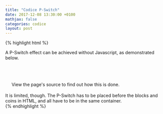 ```yaml
---
title: "Codice P-Switch"
date: 2017-12-08 13:30:00 +0100
mathjax: false
categories: codice
layout: post
---
```

{% highlight html %}
<div>
  <style>
    #mmb_pswitch,
    #mmb_pswitch_gfx,
    .mmb_coin,
    .mmb_block {
        user-select: none;
        -moz-user-select: none;
        -ms-user-select: none;
        -o-user-select: none;
        -webkit-user-select: none;
    }
    #mmb_pswitch {
        display: none;
    }
    #mmb_pswitch_gfx {
        vertical-align: middle;
        cursor: pointer;
        display: inline-block;
        width: 16px;
        height: 18px;
    }
    #mmb_pswitch + #mmb_pswitch_gfx {
        background: url('http://i.imgur.com/40nmlmK.png') no-repeat;
        background-position: -16px -14px;
    }
    #mmb_pswitch:checked + #mmb_pswitch_gfx {
        background: url('http://i.imgur.com/40nmlmK.png') no-repeat;
        background-position: -16px 4px;
    }
    .mmb_block,
    .mmb_coin {
        vertical-align: middle;
        display: inline-block;
        width: 16px;
        height: 16px;
    }
    #mmb_pswitch ~ .mmb_block,
    #mmb_pswitch:checked ~ .mmb_coin {
        background: url('http://i.imgur.com/40nmlmK.png') no-repeat;
        background-position: 0px 0px;
    }
    #mmb_pswitch:checked ~ .mmb_block,
    #mmb_pswitch ~ .mmb_coin {
        background: url('http://i.imgur.com/40nmlmK.png') no-repeat;
        background-position: 0px -16px;
    }
  </style>A P-Switch effect can be achieved without Javascript, as demonstrated below.
  <br />
  <input type="checkbox" id="mmb_pswitch"><label for="mmb_pswitch" id="mmb_pswitch_gfx"></label><br />
  <br />
  <span class="mmb_block"></span><span class="mmb_block"></span><span class="mmb_coin"></span><span class="mmb_coin"></span><span class="mmb_block"></span><span class="mmb_block"></span><br />
  <br />
  <span class="mmb_coin"></span> View the page's source to find out how this is done. <span class="mmb_coin"></span><br />
  <br />
  It is limited, though. The P-Switch has to be placed before the blocks and coins in HTML, and all have to be in the same container.
</div>
{% endhighlight %}

